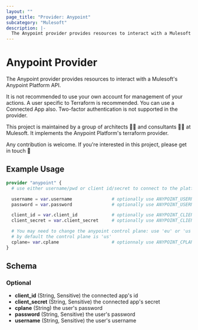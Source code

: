 ```yaml
---
layout: ""
page_title: "Provider: Anypoint"
subcategory: "Mulesoft"
description: |-
  The Anypoint provider provides resources to interact with a Mulesoft's Anypoint Platform API.
---
```


# Anypoint Provider

The Anypoint provider provides resources to interact with a Mulesoft's Anypoint Platform API.

It is not recommended to use your own account for management of your actions. A user specific to
Terraform is recommended. You can use a Connected App also. Two-factor authentication is not supported in the provider.

This project is maintained by a group of architects 👨‍⚕️ and consultants 🧑‍🔧 at Mulesoft. It implements the Anypoint Platform's terraform provider.

Any contribution is welcome. If you're interested in this project, please get in touch 📧

## Example Usage

```terraform
provider "anypoint" {
  # use either username/pwd or client id/secret to connect to the platform

  username = var.username               # optionally use ANYPOINT_USERNAME env var
  password = var.password               # optionally use ANYPOINT_USERNAME env var

  client_id = var.client_id             # optionally use ANYPOINT_CLIENT_ID env var
  client_secret = var.client_secret     # optionally use ANYPOINT_CLIENT_SECRET env var

  # You may need to change the anypoint control plane: use 'eu' or 'us'
  # by default the control plane is 'us'
  cplane= var.cplane                    # optionnaly use ANYPOINT_CPLANE env var
}
```

<!-- schema generated by tfplugindocs -->
## Schema

### Optional

- **client_id** (String, Sensitive) the connected app's id
- **client_secret** (String, Sensitive) the connected app's secret
- **cplane** (String) the user's password
- **password** (String, Sensitive) the user's password
- **username** (String, Sensitive) the user's username